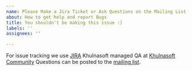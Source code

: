 ```yaml
---
name: Please Make a Jira Ticket or Ask Questions on the Mailing List
about: How to get help and report Bugs
title: You shouldn't be making this issue :)
labels: ''
assignees: ''

---
```


For issue tracking we use [JIRA](https://khulnasoft-oss.atlassian.net/projects/SPARKC)
Khulnasoft managed QA at [Khulnasoft Community](https://community.khulnasoft.com/index.html)
Questions can be posted to the [mailing list](https://groups.google.com/a/lists.khulnasoft.com/forum/#!forum/spark-connector-user).

